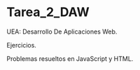 # Tarea_2_DAW

UEA: Desarrollo De Aplicaciones Web.

Ejercicios.

Problemas resueltos en JavaScript y HTML.

